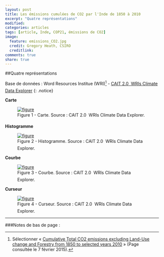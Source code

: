 ```yaml
---
layout: post
title: Les émissions cumulées de CO2 par l'Inde de 1850 à 2010
excerpt: "Quatre représentations"
modified: 
categories: articles
tags: [article, Inde, COP21, émissions de CO2]
image:
  feature: emissions_CO2.jpg
  credit: Gregory Heath, CSIRO
  creditlink: 
comments: true
share: true
---
```

##Quatre représentations

Base de données : Word Resources Institue (WRI)[^1] - [CAIT 2.0  WRIs Climate Data Explorer](http://www.wri.org/our-work/project/cait-climate-data-explorer "Lien externe")
{: .notice}

**Carte**

<figure>
	<a href="http://www.notretribunet.fr/MonBlogGitHub/images/png/inde_emissions_cumulees_co2_fig1.png"><img src="http://bit.ly/1v95fe1" alt="figure" /></a>
	<figcaption>Figure 1 - Carte. Source : CAIT 2.0  WRIs Climate Data Explorer.</figcaption>
</figure>

**Histogramme**

<figure>
	<a href="http://www.notretribunet.fr/MonBlogGitHub/images/png/inde_emissions_cumulees_co2_fig2.png"><img src="http://bit.ly/1v95J3U" alt="figure" /></a>
	<figcaption>Figure 2 - Histogramme. Source : CAIT 2.0  WRIs Climate Data Explorer.</figcaption>
</figure>

**Courbe**

<figure>
	<a href="http://www.notretribunet.fr/MonBlogGitHub/images/png/inde_emissions_cumulees_co2_fig3.png"><img src="http://bit.ly/1upn6T8" alt="figure" /></a>
	<figcaption>Figure 3 - Courbe. Source : CAIT 2.0  WRIs Climate Data Explorer.</figcaption>
</figure>

**Curseur**

<figure>
	<a href="http://www.notretribunet.fr/MonBlogGitHub/images/png/inde_emissions_cumulees_co2_fig4.png"><img src="http://bit.ly/1KtUa07" alt="figure" /></a>
	<figcaption>Figure 4 - Curseur. Source : CAIT 2.0  WRIs Climate Data Explorer.</figcaption>
</figure>

---

###Notes de bas de page :

[^1]:Sélectionner « [Cumulative Total CO2 emissions excluding Land-Use change and Forestry from 1850 to selected years 2010](http://cait2.wri.org/wri/Country%20GHG%20Emissions?indicator[]=Total%20CO2%20Emissions%20Excluding%20Land-Use%20Change%20and%20Forestry&year[]=2011&chartType=geo "Lien externe") » (Page consultée le 7 février 2015).